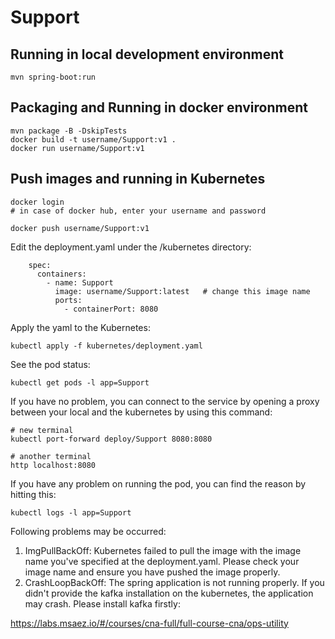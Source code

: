 # Support

## Running in local development environment

```
mvn spring-boot:run
```

## Packaging and Running in docker environment

```
mvn package -B -DskipTests
docker build -t username/Support:v1 .
docker run username/Support:v1
```

## Push images and running in Kubernetes

```
docker login 
# in case of docker hub, enter your username and password

docker push username/Support:v1
```

Edit the deployment.yaml under the /kubernetes directory:
```
    spec:
      containers:
        - name: Support
          image: username/Support:latest   # change this image name
          ports:
            - containerPort: 8080

```

Apply the yaml to the Kubernetes:
```
kubectl apply -f kubernetes/deployment.yaml
```

See the pod status:
```
kubectl get pods -l app=Support
```

If you have no problem, you can connect to the service by opening a proxy between your local and the kubernetes by using this command:
```
# new terminal
kubectl port-forward deploy/Support 8080:8080

# another terminal
http localhost:8080
```

If you have any problem on running the pod, you can find the reason by hitting this:
```
kubectl logs -l app=Support
```

Following problems may be occurred:

1. ImgPullBackOff:  Kubernetes failed to pull the image with the image name you've specified at the deployment.yaml. Please check your image name and ensure you have pushed the image properly.
1. CrashLoopBackOff: The spring application is not running properly. If you didn't provide the kafka installation on the kubernetes, the application may crash. Please install kafka firstly:

https://labs.msaez.io/#/courses/cna-full/full-course-cna/ops-utility

